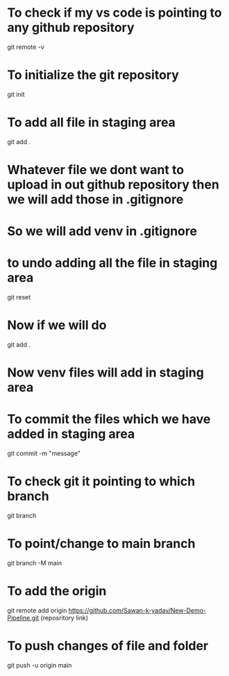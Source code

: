 
# To check if my vs code is pointing to any github repository
git remote -v

# To initialize the git repository
git init

# To add all file in staging area
git add . 

# Whatever file we dont want to upload in out github repository then we will add those in .gitignore
# So we will add venv in .gitignore

# to undo adding all the file in staging area
git reset

# Now if we will do
git add . 
# Now venv files will add in staging area

# To commit the files which we have added in staging area
git commit -m "message"

# To check git it pointing to which branch
git branch

# To point/change to main branch 
git branch -M main

# To add the origin
git remote add origin https://github.com/Sawan-k-yadav/New-Demo-Pipeline.git  (reposritory link)

# To push changes of file and folder
git push -u origin main